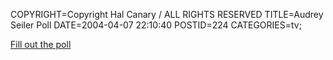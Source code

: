 COPYRIGHT=Copyright Hal Canary / ALL RIGHTS RESERVED
TITLE=Audrey Seiler Poll
DATE=2004-04-07 22:10:40
POSTID=224
CATEGORIES=tv;

[Fill out the poll](/p/audrey-seiler-poll)

